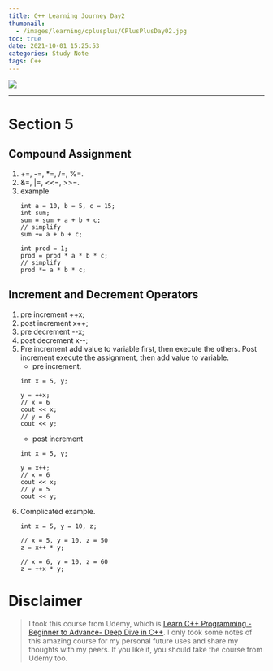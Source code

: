 ```yaml
---
title: C++ Learning Journey Day2
thumbnail:
  - /images/learning/cplusplus/CPlusPlusDay02.jpg
toc: true
date: 2021-10-01 15:25:53
categories: Study Note
tags: C++
---
```

<img src="/images/learning/cplusplus/CPlusPlusDay02.jpg">

***
# Section 5
## Compound Assignment
1. +=, -=, *=, /=, %=.
2. &=, |=, <<=, >>=.
3. example
    ```
    int a = 10, b = 5, c = 15;
    int sum;
    sum = sum + a + b + c;
    // simplify
    sum += a + b + c;
    
    int prod = 1;
    prod = prod * a * b * c;
    // simplify
    prod *= a * b * c;
    ```
## Increment and Decrement Operators
1. pre increment ++x;
2. post increment x++;
3. pre decrement --x;
4. post decrement x--;
5. Pre increment add value to variable first, then execute the others. Post increment execute the assignment, then add value to variable.
    - pre increment.
    ```
    int x = 5, y;

    y = ++x;
    // x = 6
    cout << x;
    // y = 6
    cout << y;
    ```
    - post increment
    ```
    int x = 5, y;

    y = x++;
    // x = 6
    cout << x;
    // y = 5
    cout << y;
    ```
6. Complicated example.
    ```
    int x = 5, y = 10, z;

    // x = 5, y = 10, z = 50
    z = x++ * y;

    // x = 6, y = 10, z = 60
    z = ++x * y;
    ```


# Disclaimer
> I took this course from Udemy, which is [Learn C++ Programming -Beginner to Advance- Deep Dive in C++](https://www.udemy.com/course/cpp-deep-dive). I only took some notes of this amazing course for my personal future uses and share my thoughts with my peers. If you like it, you should take the course from Udemy too.